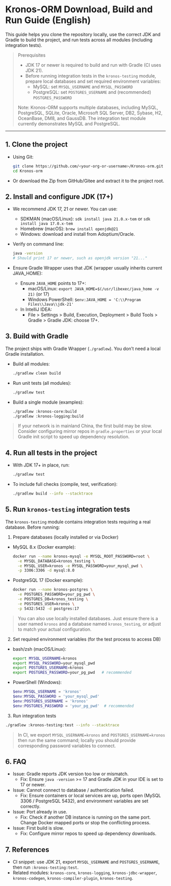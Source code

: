 # Kronos-ORM Download, Build and Run Guide (English)

This guide helps you clone the repository locally, use the correct JDK and Gradle to build the project, and run tests across all modules (including integration tests).

> Prerequisites
> - JDK 17 or newer is required to build and run with Gradle (CI uses JDK 21).
> - Before running integration tests in the `kronos-testing` module, prepare local databases and set required environment variables:
>   - MySQL: set `MYSQL_USERNAME` and `MYSQL_PASSWORD`
>   - PostgreSQL: set `POSTGRES_USERNAME` and (recommended) `POSTGRES_PASSWORD`
>
> Note: Kronos-ORM supports multiple databases, including MySQL, PostgreSQL, SQLite, Oracle, Microsoft SQL Server, DB2, Sybase, H2, OceanBase, DM8, and GaussDB. The integration test module currently demonstrates MySQL and PostgreSQL.

---

## 1. Clone the project

- Using Git:
  ```bash
  git clone https://github.com/<your-org-or-username>/Kronos-orm.git
  cd Kronos-orm
  ```
- Or download the Zip from GitHub/Gitee and extract it to the project root.

## 2. Install and configure JDK (17+)

- We recommend JDK 17, 21 or newer. You can use:
  - SDKMAN (macOS/Linux): `sdk install java 21.0.x-tem` or `sdk install java 17.0.x-tem`
  - Homebrew (macOS): `brew install openjdk@21`
  - Windows: download and install from Adoptium/Oracle.

- Verify on command line:
  ```bash
  java -version
  # Should print 17 or newer, such as openjdk version "21..."
  ```

- Ensure Gradle Wrapper uses that JDK (wrapper usually inherits current JAVA_HOME):
  - Ensure `JAVA_HOME` points to 17+:
    - macOS/Linux: `export JAVA_HOME=$(/usr/libexec/java_home -v 21)` (or 17)
    - Windows PowerShell: `$env:JAVA_HOME = 'C:\\Program Files\\Java\\jdk-21'`
  - In IntelliJ IDEA:
    - File > Settings > Build, Execution, Deployment > Build Tools > Gradle > Gradle JDK: choose 17+.

## 3. Build with Gradle

The project ships with Gradle Wrapper (`./gradlew`). You don’t need a local Gradle installation.

- Build all modules:
  ```bash
  ./gradlew clean build
  ```

- Run unit tests (all modules):
  ```bash
  ./gradlew test
  ```

- Build a single module (examples):
  ```bash
  ./gradlew :kronos-core:build
  ./gradlew :kronos-logging:build
  ```

> If your network is in mainland China, the first build may be slow. Consider configuring mirror repos in `gradle.properties` or your local Gradle init script to speed up dependency resolution.

## 4. Run all tests in the project

- With JDK 17+ in place, run:
  ```bash
  ./gradlew test
  ```
- To include full checks (compile, test, verification):
  ```bash
  ./gradlew build --info --stacktrace
  ```

## 5. Run `kronos-testing` integration tests

The `kronos-testing` module contains integration tests requiring a real database. Before running:

1) Prepare databases (locally installed or via Docker)

- MySQL 8.x (Docker example):
  ```bash
  docker run --name kronos-mysql -e MYSQL_ROOT_PASSWORD=root \
    -e MYSQL_DATABASE=kronos_testing \
    -e MYSQL_USER=kronos -e MYSQL_PASSWORD=your_mysql_pwd \
    -p 3306:3306 -d mysql:8.0
  ```

- PostgreSQL 17 (Docker example):
  ```bash
  docker run --name kronos-postgres \
    -e POSTGRES_PASSWORD=your_pg_pwd \
    -e POSTGRES_DB=kronos_testing \
    -e POSTGRES_USER=kronos \
    -p 5432:5432 -d postgres:17
  ```

> You can also use locally installed databases. Just ensure there is a user named `kronos` and a database named `kronos_testing`, or adjust to match your actual configuration.

2) Set required environment variables (for the test process to access DB)

- bash/zsh (macOS/Linux):
  ```bash
  export MYSQL_USERNAME=kronos
  export MYSQL_PASSWORD=your_mysql_pwd
  export POSTGRES_USERNAME=kronos
  export POSTGRES_PASSWORD=your_pg_pwd   # recommended
  ```

- PowerShell (Windows):
  ```powershell
  $env:MYSQL_USERNAME = 'kronos'
  $env:MYSQL_PASSWORD = 'your_mysql_pwd'
  $env:POSTGRES_USERNAME = 'kronos'
  $env:POSTGRES_PASSWORD = 'your_pg_pwd'  # recommended
  ```

3) Run integration tests

```bash
./gradlew :kronos-testing:test --info --stacktrace
```

> In CI, we export `MYSQL_USERNAME=kronos` and `POSTGRES_USERNAME=kronos` then run the same command; locally you should provide corresponding password variables to connect.

## 6. FAQ

- Issue: Gradle reports JDK version too low or mismatch.
  - Fix: Ensure `java -version` >= 17 and Gradle JDK in your IDE is set to 17 or newer.
- Issue: Cannot connect to database / authentication failed.
  - Fix: Ensure containers or local services are up, ports open (MySQL 3306 / PostgreSQL 5432), and environment variables are set correctly.
- Issue: Port already in use.
  - Fix: Check if another DB instance is running on the same port. Change Docker mapped ports or stop the conflicting process.
- Issue: First build is slow.
  - Fix: Configure mirror repos to speed up dependency downloads.

## 7. References

- CI snippet: use JDK 21, export `MYSQL_USERNAME` and `POSTGRES_USERNAME`, then run `:kronos-testing:test`.
- Related modules: `kronos-core`, `kronos-logging`, `kronos-jdbc-wrapper`, `kronos-codegen`, `kronos-compiler-plugin`, `kronos-testing`.
